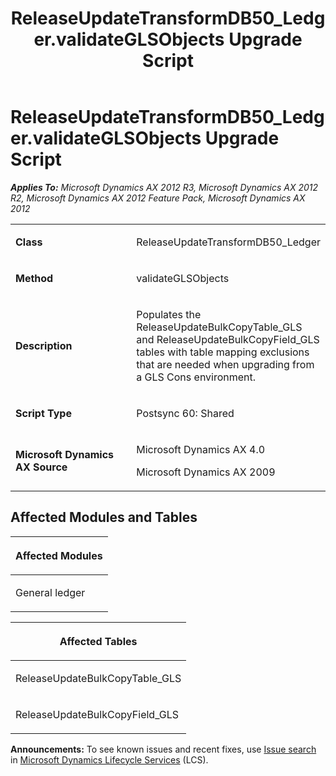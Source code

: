 ﻿---
title: ReleaseUpdateTransformDB50_Ledger.validateGLSObjects Upgrade Script
TOCTitle: ReleaseUpdateTransformDB50_Ledger.validateGLSObjects Upgrade Script
ms:assetid: 401d5bb4-98de-df4e-60dd-bc198a46284a
ms:mtpsurl: https://msdn.microsoft.com/en-us/library/JJ718796(v=AX.60)
ms:contentKeyID: 49707840
ms.date: 05/18/2015
mtps_version: v=AX.60
---

# ReleaseUpdateTransformDB50\_Ledger.validateGLSObjects Upgrade Script 


_**Applies To:** Microsoft Dynamics AX 2012 R3, Microsoft Dynamics AX 2012 R2, Microsoft Dynamics AX 2012 Feature Pack, Microsoft Dynamics AX 2012_

<table>
<colgroup>
<col style="width: 50%" />
<col style="width: 50%" />
</colgroup>
<tbody>
<tr class="odd">
<td><p><strong>Class</strong></p></td>
<td><p>ReleaseUpdateTransformDB50_Ledger</p></td>
</tr>
<tr class="even">
<td><p><strong>Method</strong></p></td>
<td><p>validateGLSObjects</p></td>
</tr>
<tr class="odd">
<td><p><strong>Description</strong></p></td>
<td><p>Populates the ReleaseUpdateBulkCopyTable_GLS and ReleaseUpdateBulkCopyField_GLS tables with table mapping exclusions that are needed when upgrading from a GLS Cons environment.</p></td>
</tr>
<tr class="even">
<td><p><strong>Script Type</strong></p></td>
<td><p>Postsync 60: Shared</p></td>
</tr>
<tr class="odd">
<td><p><strong>Microsoft Dynamics AX Source</strong></p></td>
<td><p>Microsoft Dynamics AX 4.0</p>
<p>Microsoft Dynamics AX 2009</p></td>
</tr>
</tbody>
</table>


## Affected Modules and Tables

<table>
<colgroup>
<col style="width: 100%" />
</colgroup>
<thead>
<tr class="header">
<th><p>Affected Modules</p></th>
</tr>
</thead>
<tbody>
<tr class="odd">
<td><p>General ledger</p></td>
</tr>
</tbody>
</table>


<table>
<colgroup>
<col style="width: 100%" />
</colgroup>
<thead>
<tr class="header">
<th><p>Affected Tables</p></th>
</tr>
</thead>
<tbody>
<tr class="odd">
<td><p>ReleaseUpdateBulkCopyTable_GLS</p></td>
</tr>
<tr class="even">
<td><p>ReleaseUpdateBulkCopyField_GLS</p></td>
</tr>
</tbody>
</table>

  
**Announcements:** To see known issues and recent fixes, use [Issue search](http://go.microsoft.com/fwlink/?linkid=389258) in [Microsoft Dynamics Lifecycle Services](http://go.microsoft.com/fwlink/?linkid=306505) (LCS).

